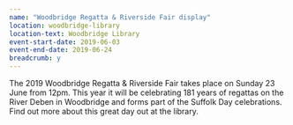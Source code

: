 ```yaml
---
name: "Woodbridge Regatta & Riverside Fair display"
location: woodbridge-library
location-text: Woodbridge Library
event-start-date: 2019-06-03
event-end-date: 2019-06-24
breadcrumb: y
---
```


The 2019 Woodbridge Regatta & Riverside Fair takes place on Sunday 23 June from 12pm. This year it will be celebrating 181 years of regattas on the River Deben in Woodbridge and forms part of the Suffolk Day celebrations. Find out more about this great day out at the library.

